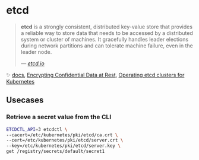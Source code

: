 # etcd

> **etcd** is a strongly consistent, distributed key-value store that provides a reliable way to store data that needs to be accessed by a distributed system or cluster of machines. It gracefully handles leader elections during network partitions and can tolerate machine failure, even in the leader node.
>
> &mdash; _[etcd.io](https://etcd.io/)_

✨ [docs](https://etcd.io/docs/v3.5/),
[Encrypting Confidential Data at Rest](https://kubernetes.io/docs/tasks/administer-cluster/encrypt-data/),
[Operating etcd clusters for Kubernetes](https://kubernetes.io/docs/tasks/administer-cluster/configure-upgrade-etcd/)

## Usecases

### Retrieve a secret value from the CLI

```bash
ETCDCTL_API=3 etcdctl \
--cacert=/etc/kubernetes/pki/etcd/ca.crt \
--cert=/etc/kubernetes/pki/etcd/server.crt \
--key=/etc/kubernetes/pki/etcd/server.key \
get /registry/secrets/default/secret1
```
